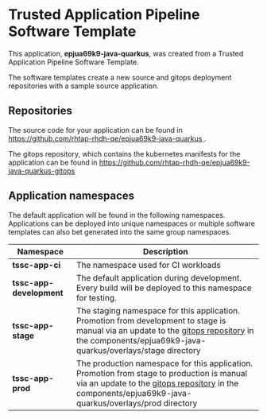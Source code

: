 # Trusted Application Pipeline Software Template

This application, **epjua69k9-java-quarkus**, was created from a Trusted Application Pipeline Software Template.

The software templates create a new source and gitops deployment repositories with a sample source application. 

## Repositories

The source code for your application can be found in [https://github.com/rhtap-rhdh-qe/epjua69k9-java-quarkus ](https://github.com/rhtap-rhdh-qe/epjua69k9-java-quarkus ).
 
The gitops repository, which contains the kubernetes manifests for the application can be found in 
[https://github.com/rhtap-rhdh-qe/epjua69k9-java-quarkus-gitops ](https://github.com/rhtap-rhdh-qe/epjua69k9-java-quarkus-gitops ) 

## Application namespaces 

The default application will be found in the following namespaces. Applications can be deployed into unique namespaces or multiple software templates can also bet generated into the same group namespaces.  

|  Namespace   |  Description   |  
| -------- | -------- |
| **tssc-app-ci** | The namespace used for CI workloads |
| **tssc-app-development** | The default application during development. Every build will be deployed to this namespace for testing. |
| **tssc-app-stage** | The staging namespace for this application. Promotion from development to stage is manual via an update to the [gitops repository](https://github.com/rhtap-rhdh-qe/epjua69k9-java-quarkus-gitops ) in the components/epjua69k9-java-quarkus/overlays/stage directory |
| **tssc-app-prod** | The production namespace for this application. Promotion from stage to production is manual via an update to the [gitops repository](https://github.com/rhtap-rhdh-qe/epjua69k9-java-quarkus-gitops ) in the components/epjua69k9-java-quarkus/overlays/prod directory |